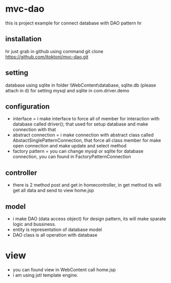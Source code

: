 # mvc-dao
this is project example for connect database with DAO pattern 
hr
## installation 
hr
just grab in github using command git clone https://github.com/itoktoni/mvc-dao.git
## setting
database using sqlite in folder \WebContent\database, sqlite.db (please attach in d)
for setting mysql and sqlite in com.driver.demo
## configuration
- interface = i make interface to force all of member for interaction with database called driver();
that used for setup database and make connection with that
- abstract connection = i make connection with abstract class called AbstactSinglePatternConnection,
that force all class member for make open connection and make update and select method
- factory pattern = you can change mysql or sqlite for database connection, you can found in FactoryPatternConnection
## controller
- there is 2 method post and get in homecontroller, in get method its will get all data and send to view home.jsp
## model
- i make DAO (data access object) for design pattern, its will make sparate logic and bussiness. 
- entity is representation of database model
- DAO class is all operation with database
# view
- you can found view in WebContent call home.jsp
- i am using jstl template engine.

